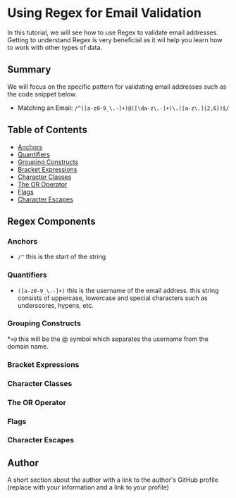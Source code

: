 # Using Regex for Email Validation

In this tutorial, we will see how to use Regex to validate email addresses. Getting to understand Regex is very beneficial as it wil help you learn how to work with other types of data.

## Summary

We will focus on the specific pattern for validating email addresses such as the code snippet below.

* Matching an Email: `/^([a-z0-9_\.-]+)@([\da-z\.-]+)\.([a-z\.]{2,6})$/`

## Table of Contents

- [Anchors](#anchors)
- [Quantifiers](#quantifiers)
- [Grouping Constructs](#grouping-constructs)
- [Bracket Expressions](#bracket-expressions)
- [Character Classes](#character-classes)
- [The OR Operator](#the-or-operator)
- [Flags](#flags)
- [Character Escapes](#character-escapes)

## Regex Components

### Anchors
* `/^` this is the start of the string

### Quantifiers
* `([a-z0-9_\.-]+)` this is the username of the email address. this string consists of uppercase, lowercase and special characters such as underscores, hypens, etc.

### Grouping Constructs
*`+@` this will be the @ symbol which separates the username from the domain name.

### Bracket Expressions

### Character Classes

### The OR Operator

### Flags

### Character Escapes

## Author

A short section about the author with a link to the author's GitHub profile (replace with your information and a link to your profile)
